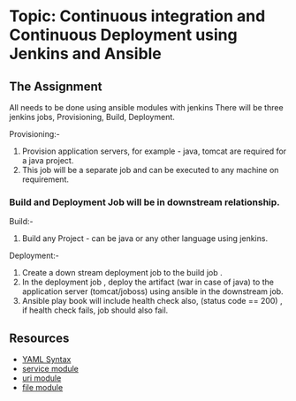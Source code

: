 

# Topic: Continuous integration and Continuous Deployment using Jenkins and Ansible


## The Assignment
All needs to be done using ansible modules with jenkins
There will be three jenkins jobs,
Provisioning, Build, Deployment.



Provisioning:-

1. Provision application servers, for example - java, tomcat are required for a java project.
1. This job will be a separate job and can be executed to any machine on requirement.

### Build and Deployment Job will be in downstream relationship.

Build:-
1. Build any Project - can be java or any other language using jenkins.

Deployment:-
1. Create a down stream deployment job to the build job .
2. In the deployment job , deploy the artifact (war in case of java) to the application server (tomcat/joboss) using ansible in the downstream job.
3. Ansible play book will include health check also, (status code == 200) , if health check fails, job should also fail.




## Resources

* [YAML Syntax](http://docs.ansible.com/ansible/YAMLSyntax.html)
* [service module](http://docs.ansible.com/ansible/service_module.html)
* [uri module](http://docs.ansible.com/ansible/template_module.html)
* [file module](http://docs.ansible.com/ansible/file_module.html)
